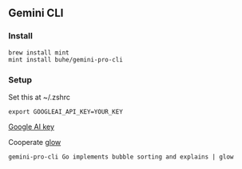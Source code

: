 ## Gemini CLI
### Install
```
brew install mint
mint install buhe/gemini-pro-cli
```
### Setup
Set this at ~/.zshrc
```
export GOOGLEAI_API_KEY=YOUR_KEY
```
[Google AI key](https://makersuite.google.com/app/apikey)

Cooperate [glow](https://github.com/charmbracelet/glow)
```
gemini-pro-cli Go implements bubble sorting and explains | glow
```
